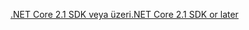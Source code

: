 [<span data-ttu-id="1237d-101">.NET Core 2.1 SDK veya üzeri</span><span class="sxs-lookup"><span data-stu-id="1237d-101">.NET Core 2.1 SDK or later</span></span>](https://dotnet.microsoft.com/download/dotnet-core)
